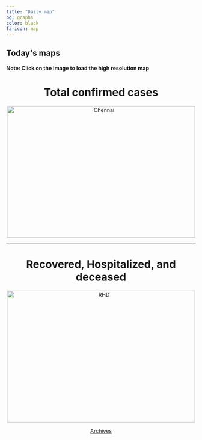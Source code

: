 ```yaml
---
title: "Daily map"
bg: graphs
color: black
fa-icon: map
---
```


## Today's maps
#### **Note:** Click on the image to load the high resolution map

<h1 style="text-align: center">Total confirmed cases</h1>
<p style="text-align: center"><a href="https://twitter.com/amasaesle/status/1255346310632398848/photo/1" target="_blank"><img width="500" height="350" src="https://i.postimg.cc/MHFMTvqJ/photo-2020-04-28-00-48-07.jpg" alt="Chennai"/></a></p>
 
 ---------------------------------------------------------
 
<h1 style="text-align: center">Recovered, Hospitalized, and deceased</h1>
<p style="text-align: center"><a href='https://twitter.com/amasaesle/status/1254850792294453248/photo/1' target='_blank'><img width="500" height="350" src='https://i.postimg.cc/C1wfr3mX/photo-2020-04-28-00-48-39.jpg' border='0' alt='RHD'/></a></p>

<p style="text-align: center"><a class="button2" href="https://elseasama.github.io/chcovid19/archives.html">Archives</a></p>
